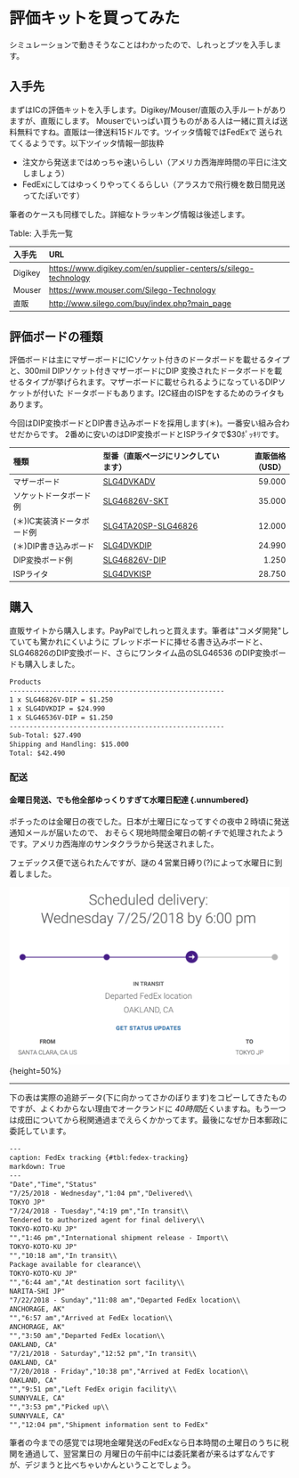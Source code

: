 # 評価キットを買ってみた

シミュレーションで動きそうなことはわかったので、しれっとブツを入手します。

## 入手先

まずはICの評価キットを入手します。Digikey/Mouser/直販の入手ルートがありますが、直販にします。
Mouserでいっぱい買うものがある人は一緒に買えば送料無料ですね。直販は一律送料15ドルです。ツイッタ情報ではFedExで
送られてくるようです。以下ツイッタ情報一部抜粋

- 注文から発送まではめっちゃ速いらしい（アメリカ西海岸時間の平日に注文しましょう）
- FedExにしてはゆっくりやってくるらしい（アラスカで飛行機を数日間見送ってたぽいです）

筆者のケースも同様でした。詳細なトラッキング情報は後述します。

Table: 入手先一覧

| 入手先  | URL                                                               |
|:--------|:------------------------------------------------------------------|
| Digikey | <https://www.digikey.com/en/supplier-centers/s/silego-technology> |
| Mouser  | <https://www.mouser.com/Silego-Technology>                        |
| 直販    | <http://www.silego.com/buy/index.php?main_page>                   |

## 評価ボードの種類

評価ボードは主にマザーボードにICソケット付きのドータボードを載せるタイプと、300mil DIPソケット付きマザーボードにDIP
変換されたドータボードを載せるタイプが挙げられます。マザーボードに載せられるようになっているDIPソケットが付いた
ドータボードもあります。I2C経由のISPをするためのライタもあります。

今回はDIP変換ボードとDIP書き込みボードを採用します(＊)。一番安い組み合わせだからです。
2番めに安いのはDIP変換ボードとISPライタで$30ﾎﾟｯｷﾘです。

| 種類                       | 型番（直販ページにリンクしています）                                                              | 直販価格（USD） |
|:---------------------------|:--------------------------------------------------------------------------------------------------|----------------:|
| マザーボード               | [SLG4DVKADV](http://www.silego.com/buy/index.php?main_page=product_info&products_id=528)          |          59.000 |
| ソケットドータボード例     | [SLG46826V-SKT](http://www.silego.com/buy/index.php?main_page=product_info&products_id=719)       |          35.000 |
| (＊)IC実装済ドータボード例 | [SLG4TA20SP-SLG46826](http://www.silego.com/buy/index.php?main_page=product_info&products_id=722) |          12.000 |
| (＊)DIP書き込みボード      | [SLG4DVKDIP](http://www.silego.com/buy/index.php?main_page=product_info&products_id=691)          |          24.990 |
| DIP変換ボード例            | [SLG46826V-DIP](http://www.silego.com/buy/index.php?main_page=product_info&products_id=721)       |           1.250 |
| ISPライタ                  | [SLG4DVKISP](http://www.silego.com/buy/index.php?main_page=product_info&products_id=727)          |          28.750 |

## 購入

直販サイトから購入します。PayPalでしれっと買えます。筆者は"コメダ開発"していても驚かれにくいように
ブレッドボードに挿せる書き込みボードと、SLG46826のDIP変換ボード、さらにワンタイム品のSLG46536
のDIP変換ボードも購入しました。

```
Products
------------------------------------------------------
1 x SLG46826V-DIP = $1.250
1 x SLG4DVKDIP = $24.990
1 x SLG46536V-DIP = $1.250
------------------------------------------------------
Sub-Total: $27.490
Shipping and Handling: $15.000
Total: $42.490
```

### 配送
#### 金曜日発送、でも他全部ゆっくりすぎて水曜日配達 {.unnumbered}

ポチったのは金曜日の夜でした。日本が土曜日になってすぐの夜中２時頃に発送通知メールが届いたので、
おそらく現地時間金曜日の朝イチで処理されたようです。アメリカ西海岸のサンタクララから発送されました。

フェデックス便で送られたんですが、謎の４営業日縛り(?)によって水曜日に到着しました。

![よくわからんがとてもゆっくりきます・した](images/slow_fedex.png){height=50%}

---

下の表は実際の追跡データ(下に向かってさかのぼります)をコピーしてきたものですが、よくわからない理由でオークランドに
*40時間*近くいますね。もう一つは成田についてから税関通過までえらくかかってます。最後になぜか日本郵政に委託しています。

```table
---
caption: FedEx tracking {#tbl:fedex-tracking} 
markdown: True
---
"Date","Time","Status"
"7/25/2018 - Wednesday","1:04 pm","Delivered\\
TOKYO JP"
"7/24/2018 - Tuesday","4:19 pm","In transit\\
Tendered to authorized agent for final delivery\\
TOKYO-KOTO-KU JP"
"","1:46 pm","International shipment release - Import\\
TOKYO-KOTO-KU JP"
"","10:18 am","In transit\\
Package available for clearance\\
TOKYO-KOTO-KU JP"
"","6:44 am","At destination sort facility\\
NARITA-SHI JP"
"7/22/2018 - Sunday","11:08 am","Departed FedEx location\\
ANCHORAGE, AK"
"","6:57 am","Arrived at FedEx location\\
ANCHORAGE, AK"
"","3:50 am","Departed FedEx location\\
OAKLAND, CA"
"7/21/2018 - Saturday","12:52 pm","In transit\\
OAKLAND, CA"
"7/20/2018 - Friday","10:38 pm","Arrived at FedEx location\\
OAKLAND, CA"
"","9:51 pm","Left FedEx origin facility\\
SUNNYVALE, CA"
"","3:53 pm","Picked up\\
SUNNYVALE, CA"
"","12:04 pm","Shipment information sent to FedEx"
```

筆者の今までの感覚では現地金曜発送のFedExなら日本時間の土曜日のうちに税関を通過して、翌営業日の
月曜日の午前中には委託業者が来るはずなんですが、デジまうと比べちゃいかんということでしょう。
